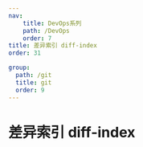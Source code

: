 ```yaml
---
nav:
    title: DevOps系列
    path: /DevOps
    order: 7
title: 差异索引 diff-index
order: 31

group:
  path: /git
  title: git
  order: 9
---
```


# 差异索引 diff-index
